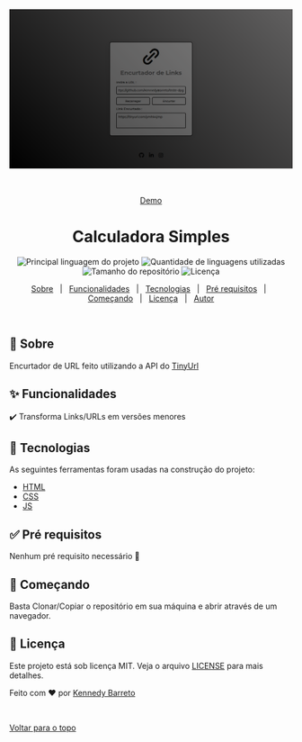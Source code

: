 <div align="center" id="top"> 
  <img src="demo.png" alt="Encurtador de URL" />

  &#xa0;

  <a href ="https://kennedybarreto.github.io/teste-dpg/">Demo </a> 
</div>

<h1 align="center">Calculadora Simples</h1>

<p align="center">
  <img alt="Principal linguagem do projeto" src="https://img.shields.io/github/languages/top/KennedyBarreto/teste-dpg?color=af0fff">

  <img alt="Quantidade de linguagens utilizadas" src="https://img.shields.io/github/languages/count/KennedyBarreto/teste-dpg?color=af0fff">

  <img alt="Tamanho do repositório" src="https://img.shields.io/github/repo-size/KennedyBarreto/teste-dpg?color=af0fff">

  <img alt="Licença" src="https://img.shields.io/github/license/KennedyBarreto/teste-dpg?color=af0fff">


</p>

<!-- Status -->

<!-- <h4 align="center"> 
	🚧  Calculadora Simples 🚀 Em construção...  🚧
</h4> 

<hr> -->

<p align="center">
  <a href="#dart-sobre">Sobre</a> &#xa0; | &#xa0; 
  <a href="#sparkles-funcionalidades">Funcionalidades</a> &#xa0; | &#xa0;
  <a href="#rocket-tecnologias">Tecnologias</a> &#xa0; | &#xa0;
  <a href="#white_check_mark-pré-requisitos">Pré requisitos</a> &#xa0; | &#xa0;
  <a href="#checkered_flag-começando">Começando</a> &#xa0; | &#xa0;
  <a href="#memo-licença">Licença</a> &#xa0; | &#xa0;
  <a href="https://github.com/KennedyBarreto" target="_blank">Autor</a>
</p>

<br>

## :dart: Sobre ##

 Encurtador de URL feito utilizando a API do <a href="https://tinyurl.com/app/dev">TinyUrl</a>

## :sparkles: Funcionalidades ##

:heavy_check_mark: Transforma Links/URLs em versões menores

## :rocket: Tecnologias ##

As seguintes ferramentas foram usadas na construção do projeto:

- [HTML](https://developer.mozilla.org/pt-BR/docs/Web/HTML)
- [CSS](https://developer.mozilla.org/pt-BR/docs/Web/CSS)
- [JS](https://developer.mozilla.org/pt-BR/docs/Web/JavaScript)


## :white_check_mark: Pré requisitos ##

Nenhum pré requisito necessário :checkered_flag:

## :checkered_flag: Começando ##

Basta Clonar/Copiar o repositório em sua máquina e abrir através de um navegador.

## :memo: Licença ##

Este projeto está sob licença MIT. Veja o arquivo [LICENSE](LICENSE.md) para mais detalhes.


Feito com :heart: por <a href="https://github.com/KennedyBarreto" target="_blank">Kennedy Barreto</a>

&#xa0;

<a href="#top">Voltar para o topo</a>

